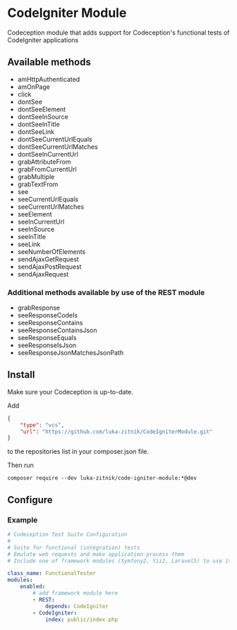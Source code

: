 # CodeIgniter Module

Codeception module that adds support for Codeception's functional tests of CodeIgniter applications

## Available methods

* amHttpAuthenticated
* amOnPage
* click
* dontSee
* dontSeeElement
* dontSeeInSource
* dontSeeInTitle
* dontSeeLink
* dontSeeCurrentUrlEquals
* dontSeeCurrentUrlMatches
* dontSeeInCurrentUrl
* grabAttributeFrom
* grabFromCurrentUrl
* grabMultiple
* grabTextFrom
* see
* seeCurrentUrlEquals
* seeCurrentUrlMatches
* seeElement
* seeInCurrentUrl
* seeInSource
* seeInTitle
* seeLink
* seeNumberOfElements
* sendAjaxGetRequest
* sendAjaxPostRequest
* sendAjaxRequest

### Additional methods available by use of the REST module

* grabResponse
* seeResponseCodeIs
* seeResponseContains
* seeResponseContainsJson
* seeResponseEquals
* seeResponseIsJson
* seeResponseJsonMatchesJsonPath

## Install

Make sure your Codeception is up-to-date.

Add
```json
{
    "type": "vcs",
    "url": "https://github.com/luka-zitnik/CodeIgniterModule.git"
}
```
to the repositories list in your composer.json file.

Then run
```shell
composer require --dev luka-zitnik/code-igniter-module:*@dev
```

## Configure

### Example

```yaml
# Codeception Test Suite Configuration
#
# Suite for functional (integration) tests
# Emulate web requests and make application process them
# Include one of framework modules (Symfony2, Yii2, Laravel5) to use it

class_name: FunctionalTester
modules:
    enabled:
        # add framework module here
        - REST:
            depends: CodeIgniter
        - CodeIgniter:
            index: public/index.php
```
